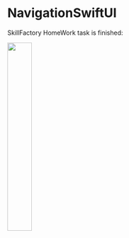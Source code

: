 # NavigationSwiftUI

SkillFactory HomeWork task is finished:

<img src="/readmeImages/resultGif.gif" width="33%">

